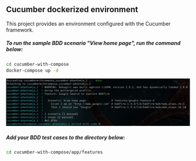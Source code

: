 ## Cucumber dockerized environment

This project provides an environment configured with the Cucumber framework.

##### To run the sample BDD scenario "View home page", run the command below:
```sh
cd cucumber-with-compose
docker-compose up -d
```
![](https://raw.githubusercontent.com/macio-matheus/cucumber-with-compose/master/docs/teste-case-example.png)

##### Add your BDD test cases to the directory below:
```sh
cd cucumber-with-compose/app/features
```